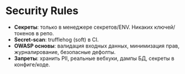 # Security Rules

- **Секреты**: только в менеджере секретов/ENV. Никаких ключей/токенов в репо.
- **Secret‑scan**: trufflehog (soft) в CI.
- **OWASP основы**: валидация входных данных, минимизация прав, журналирование, безопасные дефолты.
- **Запреты**: хранить PII, реальные вебхуки, дампы БД, секреты в конфиге/коде.
